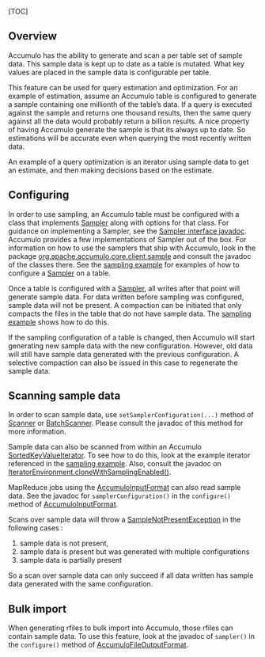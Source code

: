 [TOC]

Overview
------------------------------------------------------------------------------

Accumulo has the ability to generate and scan a per table set of sample data. This sample data is kept up to date as a table is mutated. What key values are placed in the sample data is configurable per table.

This feature can be used for query estimation and optimization. For an example of estimation, assume an Accumulo table is configured to generate a sample containing one millionth of the table’s data. If a query is executed against the sample and returns one thousand results, then the same query against all the data would probably return a billion results. A nice property of having Accumulo generate the sample is that its always up to date. So estimations will be accurate even when querying the most recently written data.

An example of a query optimization is an iterator using sample data to get an estimate, and then making decisions based on the estimate.

Configuring
------------------------------------------------------------------------------------

In order to use sampling, an Accumulo table must be configured with a class that implements [Sampler](https://static.javadoc.io/org.apache.accumulo/accumulo-core/2.1.2/org/apache/accumulo/core/client/sample/Sampler.html) along with options for that class. For guidance on implementing a Sampler, see the [Sampler interface javadoc](https://static.javadoc.io/org.apache.accumulo/accumulo-core/2.1.2/org/apache/accumulo/core/client/sample/Sampler.html). Accumulo provides a few implementations of Sampler out of the box. For information on how to use the samplers that ship with Accumulo, look in the package [org.apache.accumulo.core.client.sample](https://static.javadoc.io/org.apache.accumulo/accumulo-core/2.1.2/org/apache/accumulo/core/client/sample/package-summary.html) and consult the javadoc of the classes there. See the [sampling example](https://github.com/apache/accumulo-examples/blob/main/docs/sample.md) for examples of how to configure a [Sampler](https://static.javadoc.io/org.apache.accumulo/accumulo-core/2.1.2/org/apache/accumulo/core/client/sample/Sampler.html) on a table.

Once a table is configured with a [Sampler](https://static.javadoc.io/org.apache.accumulo/accumulo-core/2.1.2/org/apache/accumulo/core/client/sample/Sampler.html), all writes after that point will generate sample data. For data written before sampling was configured, sample data will not be present. A compaction can be initiated that only compacts the files in the table that do not have sample data. The [sampling example](https://github.com/apache/accumulo-examples/blob/main/docs/sample.md) shows how to do this.

If the sampling configuration of a table is changed, then Accumulo will start generating new sample data with the new configuration. However, old data will still have sample data generated with the previous configuration. A selective compaction can also be issued in this case to regenerate the sample data.

Scanning sample data
------------------------------------------------------------------------------------------------------

In order to scan sample data, use `setSamplerConfiguration(...)` method of [Scanner](https://static.javadoc.io/org.apache.accumulo/accumulo-core/2.1.2/org/apache/accumulo/core/client/Scanner.html) or [BatchScanner](https://static.javadoc.io/org.apache.accumulo/accumulo-core/2.1.2/org/apache/accumulo/core/client/BatchScanner.html). Please consult the javadoc of this method for more information.

Sample data can also be scanned from within an Accumulo [SortedKeyValueIterator](https://static.javadoc.io/org.apache.accumulo/accumulo-core/2.1.2/org/apache/accumulo/core/iterators/SortedKeyValueIterator.html). To see how to do this, look at the example iterator referenced in the [sampling example](https://github.com/apache/accumulo-examples/blob/main/docs/sample.md). Also, consult the javadoc on [IteratorEnvironment.cloneWithSamplingEnabled()](https://static.javadoc.io/org.apache.accumulo/accumulo-core/2.1.2/org/apache/accumulo/core/iterators/IteratorEnvironment.html#cloneWithSamplingEnabled--).

MapReduce jobs using the [AccumuloInputFormat](https://static.javadoc.io/org.apache.accumulo/accumulo-hadoop-mapreduce/2.1.2/org/apache/accumulo/hadoop/mapreduce/AccumuloInputFormat.html) can also read sample data. See the javadoc for `samplerConfiguration()` in the `configure()` method of [AccumuloInputFormat](https://static.javadoc.io/org.apache.accumulo/accumulo-hadoop-mapreduce/2.1.2/org/apache/accumulo/hadoop/mapreduce/AccumuloInputFormat.html).

Scans over sample data will throw a [SampleNotPresentException](https://static.javadoc.io/org.apache.accumulo/accumulo-core/2.1.2/org/apache/accumulo/core/client/SampleNotPresentException.html) in the following cases :

1.  sample data is not present,
2.  sample data is present but was generated with multiple configurations
3.  sample data is partially present

So a scan over sample data can only succeed if all data written has sample data generated with the same configuration.

Bulk import
------------------------------------------------------------------------------------

When generating rfiles to bulk import into Accumulo, those rfiles can contain sample data. To use this feature, look at the javadoc of `sampler()` in the `configure()` method of [AccumuloFileOutputFormat](https://static.javadoc.io/org.apache.accumulo/accumulo-hadoop-mapreduce/2.1.2/org/apache/accumulo/hadoop/mapreduce/AccumuloFileOutputFormat.html).
